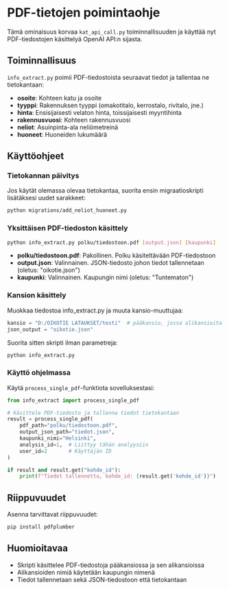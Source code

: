 # PDF-tietojen poimintaohje

Tämä ominaisuus korvaa `kat_api_call.py` toiminnallisuuden ja käyttää nyt PDF-tiedostojen käsittelyä OpenAI API:n sijasta.

## Toiminnallisuus

`info_extract.py` poimii PDF-tiedostoista seuraavat tiedot ja tallentaa ne tietokantaan:

- **osoite**: Kohteen katu ja osoite
- **tyyppi**: Rakennuksen tyyppi (omakotitalo, kerrostalo, rivitalo, jne.)
- **hinta**: Ensisijaisesti velaton hinta, toissijaisesti myyntihinta
- **rakennusvuosi**: Kohteen rakennusvuosi
- **neliot**: Asuinpinta-ala neliömetreinä
- **huoneet**: Huoneiden lukumäärä

## Käyttöohjeet

### Tietokannan päivitys

Jos käytät olemassa olevaa tietokantaa, suorita ensin migraatioskripti lisätäksesi uudet sarakkeet:

```bash
python migrations/add_neliot_huoneet.py
```

### Yksittäisen PDF-tiedoston käsittely

```bash
python info_extract.py polku/tiedostoon.pdf [output.json] [kaupunki]
```

- **polku/tiedostoon.pdf**: Pakollinen. Polku käsiteltävään PDF-tiedostoon
- **output.json**: Valinnainen. JSON-tiedosto johon tiedot tallennetaan (oletus: "oikotie.json")
- **kaupunki**: Valinnainen. Kaupungin nimi (oletus: "Tuntematon")

### Kansion käsittely

Muokkaa tiedostoa info_extract.py ja muuta kansio-muuttujaa:

```python
kansio = "D:/OIKOTIE LATAUKSET/testi"  # pääkansio, jossa alikansioita
json_output = "oikotie.json"
```

Suorita sitten skripti ilman parametreja:

```bash
python info_extract.py
```

### Käyttö ohjelmassa

Käytä `process_single_pdf`-funktiota sovelluksestasi:

```python
from info_extract import process_single_pdf

# Käsittele PDF-tiedosto ja tallenna tiedot tietokantaan
result = process_single_pdf(
    pdf_path="polku/tiedostoon.pdf", 
    output_json_path="tiedot.json",
    kaupunki_nimi="Helsinki",
    analysis_id=1,  # Liittyy tähän analyysiin
    user_id=2       # Käyttäjän ID
)

if result and result.get("kohde_id"):
    print(f"Tiedot tallennettu, kohde_id: {result.get('kohde_id')}")
```

## Riippuvuudet

Asenna tarvittavat riippuvuudet:

```bash
pip install pdfplumber
```

## Huomioitavaa

- Skripti käsittelee PDF-tiedostoja pääkansiossa ja sen alikansioissa
- Alikansioiden nimiä käytetään kaupungin nimenä
- Tiedot tallennetaan sekä JSON-tiedostoon että tietokantaan 